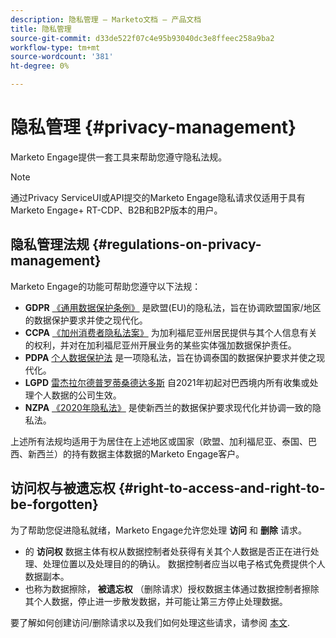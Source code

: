 ```yaml
---
description: 隐私管理 — Marketo文档 — 产品文档
title: 隐私管理
source-git-commit: d33de522f07c4e95b93040dc3e8ffeec258a9ba2
workflow-type: tm+mt
source-wordcount: '381'
ht-degree: 0%

---
```


# 隐私管理 {#privacy-management}

Marketo Engage提供一套工具来帮助您遵守隐私法规。

>[!NOTE]
>
>通过Privacy ServiceUI或API提交的Marketo Engage隐私请求仅适用于具有Marketo Engage+ RT-CDP、B2B和B2P版本的用户。

## 隐私管理法规 {#regulations-on-privacy-management}

Marketo Engage的功能可帮助您遵守以下法规：

* **GDPR** [《通用数据保护条例》](https://ec.europa.eu/info/law/law-topic/data-protection/reform/what-does-general-data-protection-regulation-gdpr-govern_en) 是欧盟(EU)的隐私法，旨在协调欧盟国家/地区的数据保护要求并使之现代化。
* **CCPA** [《加州消费者隐私法案》](https://leginfo.legislature.ca.gov/faces/codes_displayText.xhtml?lawCode=CIV&amp;division=3.&amp;title=1.81.5。&amp;part=4。&amp;chapter=&amp;article=) 为加利福尼亚州居民提供与其个人信息有关的权利，并对在加利福尼亚州开展业务的某些实体强加数据保护责任。
* **PDPA** [个人数据保护法](https://secureprivacy.ai/thailand-pdpa-summary-what-businesses-need-to-know/) 是一项隐私法，旨在协调泰国的数据保护要求并使之现代化。
* **LGPD** [雷杰拉尔德普罗蒂桑德达多斯](https://iapp.org/media/pdf/resource_center/Brazilian_General_Data_Protection_Law.pdf) 自2021年初起对巴西境内所有收集或处理个人数据的公司生效。
* **NZPA** [《2020年隐私法》](https://www.privacy.org.nz/privacy-act-2020/privacy-act-2020/) 是使新西兰的数据保护要求现代化并协调一致的隐私法。

上述所有法规均适用于为居住在上述地区或国家（欧盟、加利福尼亚、泰国、巴西、新西兰）的持有数据主体数据的Marketo Engage客户。

## 访问权与被遗忘权 {#right-to-access-and-right-to-be-forgotten}

为了帮助您促进隐私就绪，Marketo Engage允许您处理 **访问** 和 **删除** 请求。

* 的 **访问权** 数据主体有权从数据控制者处获得有关其个人数据是否正在进行处理、处理位置以及处理目的的确认。 数据控制者应当以电子格式免费提供个人数据副本。
* 也称为数据擦除， **被遗忘权** （删除请求）授权数据主体通过数据控制者擦除其个人数据，停止进一步散发数据，并可能让第三方停止处理数据。

要了解如何创建访问/删除请求以及我们如何处理这些请求，请参阅 [本文](/help/marketo/product-docs/core-marketo-concepts/miscellaneous/privacy-requests.md).
